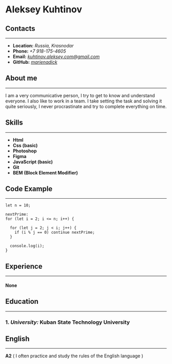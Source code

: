 # Aleksey Kuhtinov

## Contacts
_____
* **Location:**  *Russia, Krasnodar*
* **Phone:**  *+7 918-175-4605*
* **Email:** *kuhtinov.aleksey.com@gmail.com* 
* **GitHub:** *[marienadick](https://github.com/marienadick)*

##   About me
_____
 I am a very communicative person, I try to get to know and understand everyone. I also like to work in a team.
I take setting the task and solving it quite seriously, I never procrastinate and try to complete everything on time.


## Skills
_____
* **Html**
* **Css (basic)**
* **Photoshop**
* **Figma**
* **JavaScript (basic)**
* **Git**
* **BEM (Block Element Modifier)**

## Code Example
_____
```
let n = 10;

nextPrime:
for (let i = 2; i <= n; i++) { 

  for (let j = 2; j < i; j++) { 
    if (i % j == 0) continue nextPrime; 
  }

  console.log(i); 
}
```

## Experience
_____
#### None

## Education
_____
### 1. ***University:*** **Kuban State Technology University**

## English
_____
**A2** ( I often practice and study the rules of the English language )